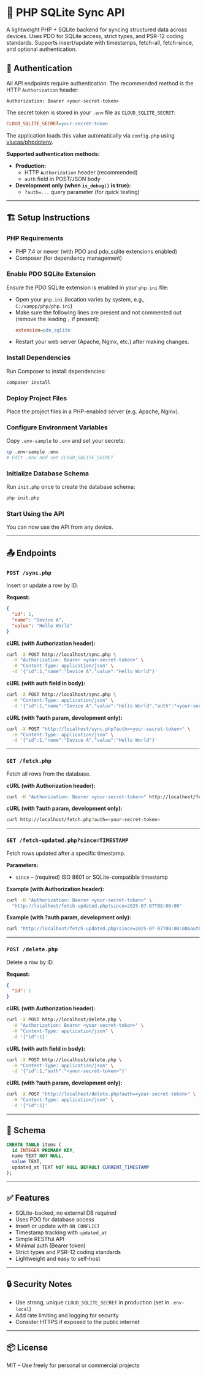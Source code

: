 # 📡 PHP SQLite Sync API

A lightweight PHP + SQLite backend for syncing structured data across devices. Uses PDO for SQLite access, strict types, and PSR-12 coding standards. Supports insert/update with timestamps, fetch-all, fetch-since, and optional authentication.

## 🔐 Authentication

All API endpoints require authentication. The recommended method is the HTTP `Authorization` header:

```
Authorization: Bearer <your-secret-token>
```

The secret token is stored in your `.env` file as `CLOUD_SQLITE_SECRET`:

```ini
CLOUD_SQLITE_SECRET=your-secret-token
```

The application loads this value automatically via `config.php` using [vlucas/phpdotenv](https://github.com/vlucas/phpdotenv).

**Supported authentication methods:**

- **Production:**
  - HTTP `Authorization` header (recommended)
  - `auth` field in POST/JSON body
- **Development only (when `is_debug()` is true):**
  - `?auth=...` query parameter (for quick testing)

---

## 🏗️ Setup Instructions

### PHP Requirements

- PHP 7.4 or newer (with PDO and pdo_sqlite extensions enabled)
- Composer (for dependency management)

### Enable PDO SQLite Extension

Ensure the PDO SQLite extension is enabled in your `php.ini` file:

- Open your `php.ini` (location varies by system, e.g., `C:/xampp/php/php.ini`)
- Make sure the following lines are present and not commented out (remove the leading `;` if present):
  ```ini
  extension=pdo_sqlite
  ```
- Restart your web server (Apache, Nginx, etc.) after making changes.

### Install Dependencies

Run Composer to install dependencies:

```bash
composer install
```

### Deploy Project Files

Place the project files in a PHP-enabled server (e.g. Apache, Nginx).

### Configure Environment Variables

Copy `.env-sample` to `.env` and set your secrets:

```bash
cp .env-sample .env
# Edit .env and set CLOUD_SQLITE_SECRET
```

### Initialize Database Schema

Run `init.php` once to create the database schema:

```bash
php init.php
```

### Start Using the API

You can now use the API from any device.

---

## 📤 Endpoints

### `POST /sync.php`
Insert or update a row by ID.

**Request:**

```json
{
  "id": 1,
  "name": "Device A",
  "value": "Hello World"
}
```

**cURL (with Authorization header):**
```bash
curl -X POST http://localhost/sync.php \
  -H "Authorization: Bearer <your-secret-token>" \
  -H "Content-Type: application/json" \
  -d '{"id":1,"name":"Device A","value":"Hello World"}'
```

**cURL (with auth field in body):**
```bash
curl -X POST http://localhost/sync.php \
  -H "Content-Type: application/json" \
  -d '{"id":1,"name":"Device A","value":"Hello World","auth":"<your-secret-token>"}'
```

**cURL (with ?auth param, development only):**
```bash
curl -X POST "http://localhost/sync.php?auth=<your-secret-token>" \
  -H "Content-Type: application/json" \
  -d '{"id":1,"name":"Device A","value":"Hello World"}'
```

---

### `GET /fetch.php`
Fetch all rows from the database.

**cURL (with Authorization header):**
```bash
curl -H "Authorization: Bearer <your-secret-token>" http://localhost/fetch.php
```

**cURL (with ?auth param, development only):**
```bash
curl http://localhost/fetch.php?auth=<your-secret-token>
```

---

### `GET /fetch-updated.php?since=TIMESTAMP`
Fetch rows updated after a specific timestamp.

**Parameters:**
- `since` – (required) ISO 8601 or SQLite-compatible timestamp

**Example (with Authorization header):**
```bash
curl -H "Authorization: Bearer <your-secret-token>" \
  "http://localhost/fetch-updated.php?since=2025-07-07T08:00:00"
```

**Example (with ?auth param, development only):**
```bash
curl "http://localhost/fetch-updated.php?since=2025-07-07T08:00:00&auth=<your-secret-token>"
```

---

### `POST /delete.php`
Delete a row by ID.

**Request:**
```json
{
  "id": 1
}
```

**cURL (with Authorization header):**
```bash
curl -X POST http://localhost/delete.php \
  -H "Authorization: Bearer <your-secret-token>" \
  -H "Content-Type: application/json" \
  -d '{"id":1}'
```

**cURL (with auth field in body):**
```bash
curl -X POST http://localhost/delete.php \
  -H "Content-Type: application/json" \
  -d '{"id":1,"auth":"<your-secret-token>"}'
```

**cURL (with ?auth param, development only):**
```bash
curl -X POST "http://localhost/delete.php?auth=<your-secret-token>" \
  -H "Content-Type: application/json" \
  -d '{"id":1}'
```

---

## 📝 Schema

```sql
CREATE TABLE items (
  id INTEGER PRIMARY KEY,
  name TEXT NOT NULL,
  value TEXT,
  updated_at TEXT NOT NULL DEFAULT CURRENT_TIMESTAMP
);
```

---

## ✅ Features

- SQLite-backed, no external DB required
- Uses PDO for database access
- Insert or update with `ON CONFLICT`
- Timestamp tracking with `updated_at`
- Simple RESTful API
- Minimal auth (Bearer token)
- Strict types and PSR-12 coding standards
- Lightweight and easy to self-host

---

## 🔒 Security Notes

- Use strong, unique `CLOUD_SQLITE_SECRET` in production (set in `.env-local`)
- Add rate limiting and logging for security
- Consider HTTPS if exposed to the public internet

---

## 📦 License

MIT – Use freely for personal or commercial projects